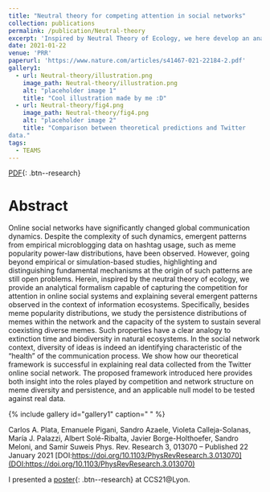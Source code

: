 ```yaml
---
title: "Neutral theory for competing attention in social networks"
collection: publications
permalink: /publication/Neutral-theory
excerpt: 'Inspired by Neutral Theory of Ecology, we here develop an analytical null model for competing attention and memes diversity in social networks starting and we analytically compute several new quantities of interest to characterize communication dynamics.'
date: 2021-01-22
venue: 'PRR'
paperurl: 'https://www.nature.com/articles/s41467-021-22184-2.pdf'
gallery1:
  - url: Neutral-theory/illustration.png
    image_path: Neutral-theory/illustration.png
    alt: "placeholder image 1"
    title: "Cool illustration made by me :D"
  - url: Neutral-theory/fig4.png
    image_path: Neutral-theory/fig4.png
    alt: "placeholder image 2"
    title: "Comparison between theoretical predictions and Twitter
data."
tags:
  - TEAMS
---
```


[PDF](https://journals.aps.org/prresearch/pdf/10.1103/PhysRevResearch.3.013070){: .btn--research}

# Abstract
Online social networks have significantly changed global communication dynamics. Despite the complexity of
such dynamics, emergent patterns from empirical microblogging data on hashtag usage, such as meme popularity
power-law distributions, have been observed. However, going beyond empirical or simulation-based studies,
highlighting and distinguishing fundamental mechanisms at the origin of such patterns are still open problems.
Herein, inspired by the neutral theory of ecology, we provide an analytical formalism capable of capturing
the competition for attention in online social systems and explaining several emergent patterns observed in the
context of information ecosystems. Specifically, besides meme popularity distributions, we study the persistence
distributions of memes within the network and the capacity of the system to sustain several coexisting diverse
memes. Such properties have a clear analogy to extinction time and biodiversity in natural ecosystems. In
the social network context, diversity of ideas is indeed an identifying characteristic of the “health” of the
communication process. We show how our theoretical framework is successful in explaining real data collected
from the Twitter online social network. The proposed framework introduced here provides both insight into the
roles played by competition and network structure on meme diversity and persistence, and an applicable null
model to be tested against real data.

{% include gallery id="gallery1" caption=" " %}


Carlos A. Plata, Emanuele Pigani, Sandro Azaele, Violeta Calleja-Solanas, María J. Palazzi, Albert Solé-Ribalta, Javier Borge-Holthoefer, Sandro Meloni, and Samir Suweis
Phys. Rev. Research 3, 013070 – Published 22 January 2021 [DOI:https://doi.org/10.1103/PhysRevResearch.3.013070](DOI:https://doi.org/10.1103/PhysRevResearch.3.013070)

I presented a [poster]([#Buttons](https://violetavivi.github.io/files/posterCCSLyon.pdf)){: .btn--research} at CCS21@Lyon.
